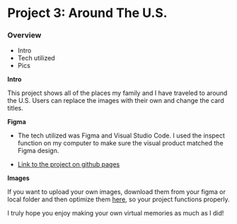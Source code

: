 # Project 3: Around The U.S.

### Overview

- Intro
- Tech utilized
- Pics

**Intro**

This project shows all of the places my family and I have traveled to around the U.S. Users can replace the images with their own and change the card titles.

**Figma**

- The tech utilized was Figma and Visual Studio Code. I used the inspect function on my computer to make sure the visual product matched the Figma design.

- [Link to the project on github pages](https://kmiur3.github.io/se_project_aroundtheus/)

**Images**

If you want to upload your own images, download them from your figma or local folder and then optimize them [here](https://tinypng.com/), so your project functions properly.

I truly hope you enjoy making your own virtual memories as much as I did!
